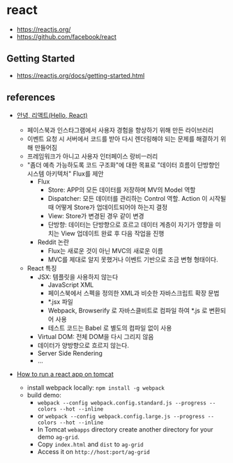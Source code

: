 # react
* https://reactjs.org/
* https://github.com/facebook/react

## Getting Started
* https://reactjs.org/docs/getting-started.html

## references
* [안녕, 리액트(Hello, React)](http://blog.gaerae.com/2016/04/hello-react.html)
  * 페이스북과 인스타그램에서 사용자 경험을 향상하기 위해 만든 라이브러리
  * 이벤트 요청 시 서버에서 코드를 받아 다시 렌더링해야 되는 문제를 해결하기 위해 만들어짐
  * 프레임워크가 아니고 사용자 인터페이스 랑비ㅡ러리
  * "좀더 예측 가능하도록 코드 구조화"에 대한 목표로 "데이터 흐름이 단방향인 시스템 아키텍처" Flux를 제안
    * Flux
      * Store: APP의 모든 데이터를 저장하며 MV의 Model 역할
      * Dispatcher: 모든 데이터를 관리하는 Control 역할. Action 이 시작될 때 어떻게 Store가 업데이트되어야 하는지 결정
      * View: Store가 변경된 경우 같이 변경
      * 단방향: 데이터는 단방향으로 흐르고 데이터 계층이 자기가 영향을 미치는 View 업데이트 완료 후 다음 작업을 진행 
    * Reddit 논란
      * Flux는 새로운 것이 아닌 MVC의 새로운 이름
      * MVC를 제대로 알지 못했거나 이벤트 기반으로 조금 변형 형태이다.
  * React 특징
    * JSX: 템플릿을 사용하지 않는다
      * JavaScript XML
      * 페이스북에서 스펙을 정의한 XML과 비슷한 자바스크립트 확장 문법
      * *.jsx 파일
      * Webpack, Browserify 로 자바스클비트로 컴파일 하여 *.js 로 변환되어 사용
      * 테스트 코드는 Babel 로 별도의 컴파일 없이 사용
    * Virtual DOM: 전체 DOM을 다시 그리지 않음
    * 데이터가 양방향으로 흐르지 않는다.
    * Server Side Rendering
    * ...
    
* [How to run a react app on tomcat](https://stackoverflow.com/questions/40030580/how-to-run-a-react-app-on-tomcat)
  * install webpack locally: `npm install -g webpack`
  * build demo: 
    * `webpack --config webpack.config.standard.js --progress --colors --hot --inline`
    * or `webpack --config webpack.config.large.js --progress --colors --hot --inline`
    * In Tomcat `webapps` directory create another directory for your demo `ag-grid`.
    * Copy `index.html` and `dist` to `ag-grid`
    * Access it on `http://host:port/ag-grid`